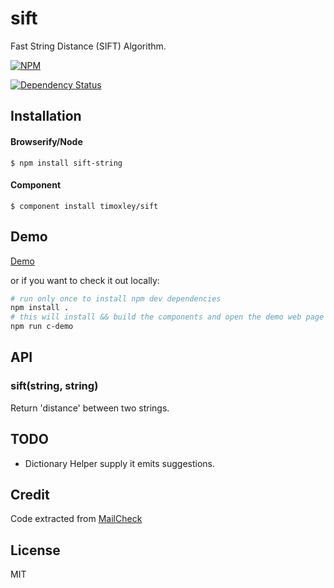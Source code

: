 # sift

  Fast String Distance (SIFT) Algorithm.

[![NPM](https://nodei.co/npm/sift-string.png)](https://nodei.co/npm/sift-string/)

[![Dependency Status](https://david-dm.org/timoxley/sift.png)](https://david-dm.org/timoxley/sift)

## Installation

#### Browserify/Node

    $ npm install sift-string


#### Component

    $ component install timoxley/sift

## Demo

[Demo](http://timoxley.github.com/sift/examples/spellcheck/)

or if you want to check it out locally:

```bash
# run only once to install npm dev dependencies
npm install .
# this will install && build the components and open the demo web page
npm run c-demo
```

## API

### sift(string, string)

Return 'distance' between two strings.

## TODO

* Dictionary Helper supply it emits suggestions.

## Credit

Code extracted from [MailCheck](https://github.com/kicksend/mailcheck)

## License

  MIT
